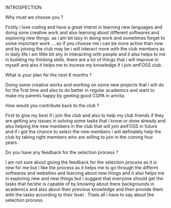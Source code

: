INTROSPECTION

Why must we choose you ?

Firstly i love coding and have a great interst in learning new languages and doing sone creative work and also learning about different softwares and exploring new things. as i am bit lazy in doing work and sometimes forget to some important work ....so if you choose me i can be more active than now and by joining the club may be i will interact more with the club members as in daily life i am little bit shy in interacting with people and it also helps to me in building my thinking skills. there are a lot of things that i will improve in myself and also it helps me to increse my knowledge if i join amFOSS club.


What is your plan for the next 6 months ?

Doing some creative works and working on some new projects that i will do for the first time and also to do better in regular academics and want to make my parents happy by geeting good CGPA in amrita.


How would you contribute back to the club ?

First to give my best if i join the club and also to help my club friends if they are getting any issues in solving some tasks that i know or done already and also helping the new members in the club that will join amFOSS in future and if i got the chance to select the new members i will definately help the club by taking right members who are willing to join in the coming four years.


Do you have any feedback for the selection process ?

I am not sure about giving the feedback for the selection process as it is new for me but i like the process as it helps me to go through the differnt softwares and websities and learning about new things and it also helps me in exploring new and new things but i suggest that everyone should get the tasks that he/she is capable of by knowing about there backgrounds in academics and also about their previous knowledge and then provide them with the tasks according to their level . Thats all i have to say about the selection process.
